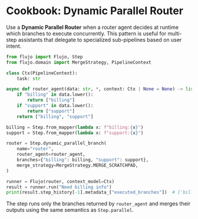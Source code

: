 # Cookbook: Dynamic Parallel Router

Use a **Dynamic Parallel Router** when a router agent decides at runtime which branches to execute concurrently. This pattern is useful for multi-step assistants that delegate to specialized sub-pipelines based on user intent.

```python
from flujo import Flujo, Step
from flujo.domain import MergeStrategy, PipelineContext

class Ctx(PipelineContext):
    task: str

async def router_agent(data: str, *, context: Ctx | None = None) -> list[str]:
    if "billing" in data.lower():
        return ["billing"]
    if "support" in data.lower():
        return ["support"]
    return ["billing", "support"]

billing = Step.from_mapper(lambda x: f"billing:{x}")
support = Step.from_mapper(lambda x: f"support:{x}")

router = Step.dynamic_parallel_branch(
    name="router",
    router_agent=router_agent,
    branches={"billing": billing, "support": support},
    merge_strategy=MergeStrategy.MERGE_SCRATCHPAD,
)

runner = Flujo(router, context_model=Ctx)
result = runner.run("Need billing info")
print(result.step_history[-1].metadata_["executed_branches"])  # ['billing']
```

The step runs only the branches returned by `router_agent` and merges their outputs using the same semantics as `Step.parallel`.

